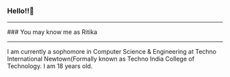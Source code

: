 ### Hello!!👋
<hr>
### You may know me as Ritika
<hr>

<!-- **Ritika3004/Ritika3004** is a ✨ _special_ ✨ repository because its `README.md` (this file) appears on your GitHub profile,

Here are some ideas to get you started:
-->
I am currently a sophomore in Computer Science & Engineering at Techno International Newtown(Formally known as Techno India College of Technology. I am 18 years old.
<!--
I need to code in C for the college coding labs and I am currently trying out C++. I've had some fun with Haskell, Go and MATLAB.

I mainly code in Python these days.
- 🔭 I’m currently working on ...
- 🌱 I’m currently learning 
- 👯 I’m looking to collaborate on ...
- 🤔 I’m looking for help with ...
- 💬 Ask me about ...
- 📫 How to reach me ritikabera1204@gmail.com
- 😄 Pronouns: ...
- ⚡ Fun fact: ...
-->
